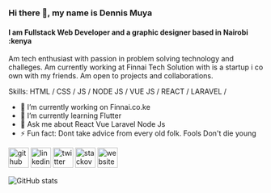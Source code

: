 ### Hi there 👋, my name is Dennis Muya
#### I am Fullstack Web Developer and a graphic designer based in Nairobi :kenya
Am tech enthusiast with passion in problem solving technology and challeges. 
Am currently working at Finnai Tech Solution with is a startup i co own with my friends. 
Am open to projects and collaborations. 


Skills: HTML / CSS / JS / NODE JS / VUE JS / REACT / LARAVEL /  

- 🔭 I’m currently working on Finnai.co.ke 
- 🌱 I’m currently learning Flutter 
- 💬 Ask me about React Vue Laravel Node Js 
- ⚡ Fun fact: Dont take advice from every old folk. Fools Don't die young 


[<img src='https://cdn.jsdelivr.net/npm/simple-icons@3.0.1/icons/github.svg' alt='github' height='40'>](https://github.com/dmuyah)  [<img src='https://cdn.jsdelivr.net/npm/simple-icons@3.0.1/icons/linkedin.svg' alt='linkedin' height='40'>](https://www.linkedin.com/in/DennisMuya/)  [<img src='https://cdn.jsdelivr.net/npm/simple-icons@3.0.1/icons/twitter.svg' alt='twitter' height='40'>](https://twitter.com/dmuyah)  [<img src='https://cdn.jsdelivr.net/npm/simple-icons@3.0.1/icons/stackoverflow.svg' alt='stackoverflow' height='40'>](https://stackoverflow.com/users/19348152)  [<img src='https://cdn.jsdelivr.net/npm/simple-icons@3.0.1/icons/icloud.svg' alt='website' height='40'>](www.finnai.co.ke)  

![GitHub stats](https://github-readme-stats.vercel.app/api?username=dmuyah&show_icons=true)  

